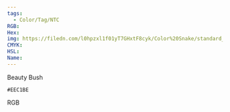 ```yaml
---
tags:
  - Color/Tag/NTC
RGB:
Hex:
img: https://filedn.com/l0hpzxl1f01yT7GHxtF8cyk/Color%20Snake/standard_csv_to_svg/%23/EEC1BE.svg
CMYK:
HSL:
Name:
---
```

Beauty Bush
```palette
#EEC1BE
```
RGB
